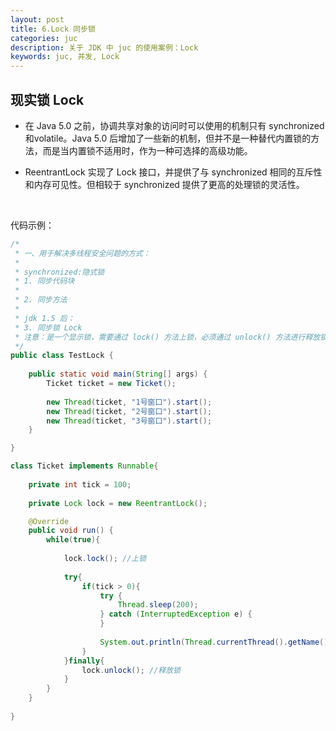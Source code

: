 ```yaml
---
layout: post
title: 6.Lock 同步锁
categories: juc
description: 关于 JDK 中 juc 的使用案例：Lock 
keywords: juc, 并发, Lock 
---
```


## 现实锁 Lock 

- 在 Java 5.0 之前，协调共享对象的访问时可以使用的机制只有 synchronized 和volatile。Java 5.0 后增加了一些新的机制，但并不是一种替代内置锁的方法，而是当内置锁不适用时，作为一种可选择的高级功能。


- ReentrantLock 实现了 Lock 接口，并提供了与 synchronized 相同的互斥性和内存可见性。但相较于 synchronized 提供了更高的处理锁的灵活性。



​


代码示例：

````java
/*
 * 一、用于解决多线程安全问题的方式：
 * 
 * synchronized:隐式锁
 * 1. 同步代码块
 * 
 * 2. 同步方法
 * 
 * jdk 1.5 后：
 * 3. 同步锁 Lock
 * 注意：是一个显示锁，需要通过 lock() 方法上锁，必须通过 unlock() 方法进行释放锁
 */
public class TestLock {
	
	public static void main(String[] args) {
		Ticket ticket = new Ticket();
		
		new Thread(ticket, "1号窗口").start();
		new Thread(ticket, "2号窗口").start();
		new Thread(ticket, "3号窗口").start();
	}

}

class Ticket implements Runnable{
	
	private int tick = 100;
	
	private Lock lock = new ReentrantLock();

	@Override
	public void run() {
		while(true){
			
			lock.lock(); //上锁
			
			try{
				if(tick > 0){
					try {
						Thread.sleep(200);
					} catch (InterruptedException e) {
					}
					
					System.out.println(Thread.currentThread().getName() + " 完成售票，余票为：" + --tick);
				}
			}finally{
				lock.unlock(); //释放锁
			}
		}
	}
	
}
````



